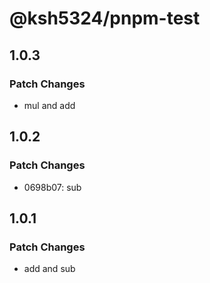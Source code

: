 # @ksh5324/pnpm-test

## 1.0.3

### Patch Changes

- mul and add

## 1.0.2

### Patch Changes

- 0698b07: sub

## 1.0.1

### Patch Changes

- add and sub
